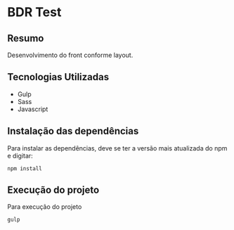 # BDR Test

## **Resumo**

Desenvolvimento do front conforme layout.

## **Tecnologias Utilizadas**

- Gulp
- Sass
- Javascript

## **Instalação das dependências**

Para instalar as dependências, deve se ter a versão mais atualizada do npm e digitar:

```
npm install
```

## **Execução do projeto**

Para execução do projeto

```
gulp
```